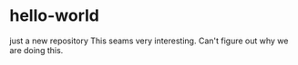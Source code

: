 # hello-world
just a new repository
This seams very interesting. Can't figure out why we are doing this.
